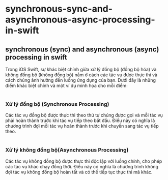 # synchronous-sync-and-asynchronous-async-processing-in-swift
## synchronous (sync) and asynchronous (async) processing in swift
Trong iOS Swift, sự khác biệt chính giữa xử lý đồng bộ (đồng bộ hóa) và không đồng bộ (không đồng bộ) nằm ở cách các tác vụ được thực thi và cách chúng ảnh hưởng đến luồng ứng dụng của bạn. Dưới đây là những điểm khác biệt chính và một ví dụ minh họa cho mỗi điểm: <br><br>

###  Xử lý đồng bộ (Synchronous Processing)
Các tác vụ đồng bộ được thực thi theo thứ tự chúng được gọi và mỗi tác vụ phải hoàn thành trước khi tác vụ tiếp theo bắt đầu. Điều này có nghĩa là chương trình đợi mỗi tác vụ hoàn thành trước khi chuyển sang tác vụ tiếp theo. <br><br>

### Xử lý không đồng bộ(Asynchronous Processing)
Các tác vụ không đồng bộ được thực thi độc lập với luồng chính, cho phép các tác vụ khác chạy đồng thời. Điều này có nghĩa là chương trình không đợi tác vụ không đồng bộ hoàn tất và có thể tiếp tục thực thi mã khác. <br><br>
